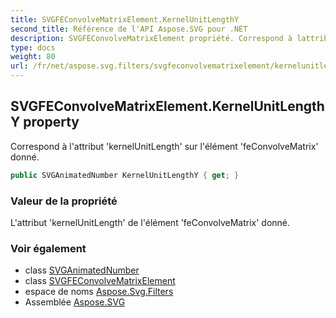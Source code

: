 ```yaml
---
title: SVGFEConvolveMatrixElement.KernelUnitLengthY
second_title: Référence de l'API Aspose.SVG pour .NET
description: SVGFEConvolveMatrixElement propriété. Correspond à lattribut kernelUnitLength sur lélément feConvolveMatrix donné.
type: docs
weight: 80
url: /fr/net/aspose.svg.filters/svgfeconvolvematrixelement/kernelunitlengthy/
---
```

## SVGFEConvolveMatrixElement.KernelUnitLengthY property

Correspond à l'attribut 'kernelUnitLength' sur l'élément 'feConvolveMatrix' donné.

```csharp
public SVGAnimatedNumber KernelUnitLengthY { get; }
```

### Valeur de la propriété

L'attribut 'kernelUnitLength' de l'élément 'feConvolveMatrix' donné.

### Voir également

* class [SVGAnimatedNumber](../../../aspose.svg.datatypes/svganimatednumber/)
* class [SVGFEConvolveMatrixElement](../)
* espace de noms [Aspose.Svg.Filters](../../svgfeconvolvematrixelement/)
* Assemblée [Aspose.SVG](../../../)


